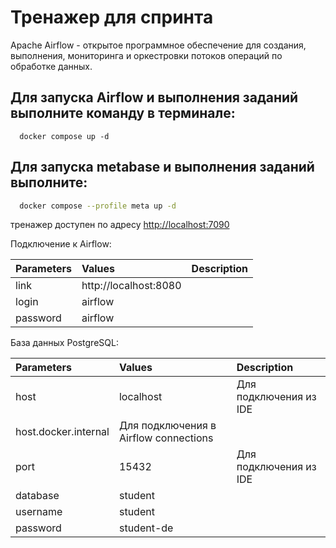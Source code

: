 # Тренажер для спринта

Apache Airflow - открытое программное обеспечение для создания, выполнения, мониторинга и оркестровки потоков операций по обработке данных.

## Для запуска Airflow и выполнения заданий выполните команду в терминале:

```shell
  docker compose up -d 
```

## Для запуска metabase и выполнения заданий выполните:

```bash
  docker compose --profile meta up -d
```

тренажер доступен по адресу [http://localhost:7090](http://localhost:7090)

Подключение к Airflow:

|Parameters|Values|Description|
|:---------|:-----|:----------|
|link|http://localhost:8080||
| login     |airflow||
|password|airflow||

База данных PostgreSQL:

| Parameters         | Values  | Description                          |
|:-------------------|:---------|:--------------------------|
| host               |localhost| Для подключения из IDE               |
| host.docker.internal| Для подключения в Airflow connections|
| port               |15432| Для подключения из IDE               |
| database           |student|                                      |
| username           |student|                                      |
| password           |student-de|                                      |

